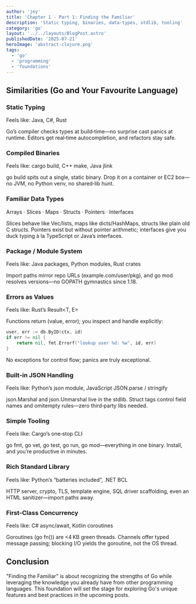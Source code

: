 ```yaml
---
author: 'jey'
title: 'Chapter 1 - Part 1: Finding the Familiar'
description: 'Static typing, binaries, data-types, stdlib, tooling'
category: 'go'
layout: '../../layouts/BlogPost.astro'
publishedDate: '2025-07-21'
heroImage: 'abstract-clojure.png'
tags:
  - 'go'
  - 'programming'
  - 'foundations'
---
```



## Similarities (Go and Your Favourite Language)

### Static Typing
Feels like: Java, C#, Rust

Go’s compiler checks types at build‑time—no surprise cast panics at runtime. Editors get real‑time autocompletion, and refactors stay safe.

### Compiled Binaries
Feels like: cargo build, C++ make, Java jlink

go build spits out a single, static binary. Drop it on a container or EC2 box—no JVM, no Python venv, no shared‑lib hunt.

### Familiar Data Types
Arrays · Slices · Maps · Structs · Pointers · Interfaces

Slices behave like Vec/lists, maps like dicts/HashMaps, structs like plain old C structs. Pointers exist but without pointer arithmetic; interfaces give you duck typing à la TypeScript or Java’s interfaces.

### Package / Module System
Feels like: Java packages, Python modules, Rust crates

Import paths mirror repo URLs (example.com/user/pkg), and go mod resolves versions—no GOPATH gymnastics since 1.18.

### Errors as Values
Feels like: Rust’s Result<T, E>

Functions return (value, error); you inspect and handle explicitly:

```go
user, err := db.ByID(ctx, id)
if err != nil {
    return nil, fmt.Errorf("lookup user %d: %w", id, err)
}
```

No exceptions for control flow; panics are truly exceptional.

### Built‑in JSON Handling
Feels like: Python’s json module, JavaScript JSON.parse / stringify

json.Marshal and json.Unmarshal live in the stdlib. Struct tags control field names and omitempty rules—zero third‑party libs needed.

### Simple Tooling
Feels like: Cargo’s one‑stop CLI

go fmt, go vet, go test, go run, go mod—everything in one binary. Install, and you’re productive in minutes.

### Rich Standard Library
Feels like: Python’s “batteries included”, .NET BCL

HTTP server, crypto, TLS, template engine, SQL driver scaffolding, even an HTML sanitizer—import paths away.

### First‑Class Concurrency
Feels like: C# async/await, Kotlin coroutines

Goroutines (go fn()) are <4 KB green threads. Channels offer typed message passing; blocking I/O yields the goroutine, not the OS thread.

## Conclusion

"Finding the Familiar" is about recognizing the strengths of Go while leveraging the knowledge you already have from other programming languages. This foundation will set the stage for exploring Go's unique features and best practices in the upcoming posts.
